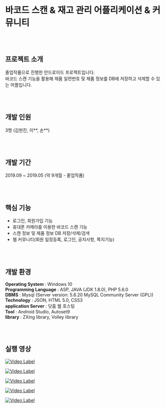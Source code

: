 # 바코드 스캔 & 재고 관리 어플리케이션 & 커뮤니티

<br/>
</br>

## 프로젝트 소개

졸업작품으로 진행한 안드로이드 프로젝트입니다. <br/> 
바코드 스캔 기능을 활용해 제품 일련번호 및 제품 정보를 DB에 저장하고 삭제할 수 있는 어플입니다.

<br/>
</br>

## 개발 인원
3명 (김현진, 이**, 손**)

<br/>
<br/>


## 개발 기간
2019.09 ~ 2019.05 (약 9개월 - 졸업작품)

<br/><br/>

## 핵심 기능

- 로그인, 회원가입 기능<br/>
- 휴대폰 카메라를 이용한 바코드 스캔 기능<br/>
- 스캔 정보 및 제품 정보 DB 저장/삭제/검색<br/>
- 웹 커뮤니티(회원 일정등록, 로그인, 공지사항, 쪽지기능)

<br/>
</br>

## 개발 환경

<strong>Operating System</strong> : Windows 10<br/>
<strong>Programming Language</strong> : ASP, JAVA (JDK 1.8.0), PHP 5.6.0<Br/>
<strong>DBMS</strong> : Mysql (Server version: 5.6.20 MySQL Community Server (GPL)) <br/>
<strong>Technology</strong> : JSON, HTML 5.0, CSS3<Br/>
<strong>application Server</strong> : 닷홈 웹 호스팅<br/>
<strong>Tool</strong> : Android Studio, Autoset9<br/>
<strong>library</strong> : ZXing library, Volley library<Br/>


<br/>
<br/>

## 실행 영상

[![Video Label](http://img.youtube.com/vi/ajQqjeMKHM8/0.jpg)](https://youtu.be/ajQqjeMKHM8)

[![Video Label](http://img.youtube.com/vi/e_KL0anFSqY/0.jpg)](https://youtu.be/e_KL0anFSqY)


[![Video Label](http://img.youtube.com/vi/5Y9aMt0t2u4/0.jpg)](https://youtu.be/5Y9aMt0t2u4)

[![Video Label](http://img.youtube.com/vi/JlqH0j4bdNM/0.jpg)](https://youtu.be/JlqH0j4bdNM)

[![Video Label](http://img.youtube.com/vi/dq3hIe8i0Q8/0.jpg)](https://youtu.be/dq3hIe8i0Q8)


